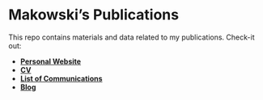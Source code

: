 
# Makowski’s Publications

This repo contains materials and data related to my publications.
Check-it out:

  - [**Personal Website**](https://dominiquemakowski.github.io/)
  - [**CV**](https://dominiquemakowski.github.io/cv)
  - [**List of
    Communications**](https://dominiquemakowski.github.io/publication/)
  - [**Blog**](https://dominiquemakowski.github.io/post/)

